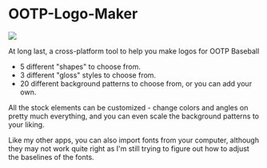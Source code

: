 # OOTP-Logo-Maker

<img src="https://i.imgur.com/M7fveHm.png">

At long last, a cross-platform tool to help you make logos for OOTP Baseball

- 5 different "shapes" to choose from.
- 3 different "gloss" styles to choose from.
- 20 different background patterns to choose from, or you can add your own.

All the stock elements can be customized - change colors and angles on pretty much everything, and you can even scale the background patterns to your liking.

Like my other apps, you can also import fonts from your computer, although they may not work quite right as I'm still trying to figure out how to adjust the baselines of the fonts.
